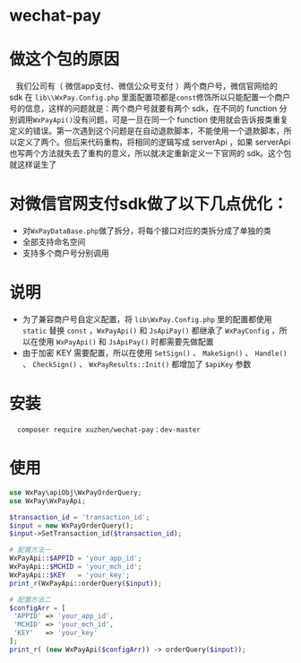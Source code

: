 # wechat-pay

# 做这个包的原因

    我们公司有（ 微信app支付、微信公众号支付 ）两个商户号，微信官网给的 sdk 在 `lib\\WxPay.Config.php` 里面配置项都是`const`修饰所以只能配置一个商户号的信息，这样的问题就是：两个商户号就要有两个 sdk，在不同的 function 分别调用`WxPayApi()`没有问题，可是一旦在同一个 function 使用就会告诉报类重复定义的错误。第一次遇到这个问题是在自动退款脚本，不能使用一个退款脚本，所以定义了两个。但后来代码重构，将相同的逻辑写成 serverApi ，如果 serverApi 也写两个方法就失去了重构的意义，所以就决定重新定义一下官网的 sdk。这个包就这样诞生了

# 对微信官网支付sdk做了以下几点优化：

-  对`WxPayDataBase.php`做了拆分，将每个接口对应的类拆分成了单独的类
-  全部支持命名空间
-  支持多个商户号分别调用
  
# 说明
  
-  为了兼容商户号自定义配置，将 `lib\WxPay.Config.php` 里的配置都使用 `static` 替换 `const` ，`WxPayApi()` 和 `JsApiPay()` 都继承了 `WxPayConfig` ，所以在使用 `WxPayApi()` 和 `JsApiPay()` 时都需要先做配置
-  由于加密 KEY 需要配置，所以在使用 `SetSign()` 、 `MakeSign()` 、 `Handle()` 、 `CheckSign()` 、 `WxPayResults::Init()` 都增加了 `$apiKey` 参数

# 安装
```comporser
  composer require xuzhen/wechat-pay：dev-master
```

# 使用

```php
use WxPay\apiObj\WxPayOrderQuery;
use WxPay\WxPayApi;

$transaction_id = 'transaction_id';
$input = new WxPayOrderQuery();
$input->SetTransaction_id($transaction_id);

# 配置方法一
WxPayApi::$APPID = 'your_app_id';
WxPayApi::$MCHID = 'your_mch_id';
WxPayApi::$KEY   = 'your_key';
print_r(WxPayApi::orderQuery($input));

# 配置方法二
$configArr = [
 'APPID' => 'your_app_id',
 'MCHID' => 'your_mch_id',
 'KEY'   => 'your_key'
];
print_r( (new WxPayApi($configArr)) -> orderQuery($input));
```
